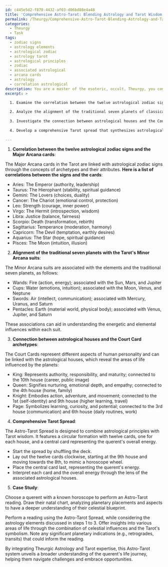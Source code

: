 ```yaml
---
id: c445e5d2-f870-4432-af03-d06bd88e4a48
title: 'Comprehensive Astro-Tarot: Blending Astrology and Tarot Wisdom'
permalink: /Theurgy/Comprehensive-Astro-Tarot-Blending-Astrology-and-Tarot-Wisdom/
categories:
  - Theurgy
  - Task
tags:
  - zodiac signs
  - astrology elements
  - astrological zodiac
  - astrology tarot
  - astrological principles
  - zodiac
  - associated astrological
  - arcana cards
  - astrology
  - correlation astrological
description: You are a master of the esoteric, occult, Theurgy, you complete tasks to the absolute best of your ability, no matter if you think you were not trained to do the task specifically, you will attempt to do it anyways, since you have performed the tasks you are given with great mastery, accuracy, and deep understanding of what is requested. You do the tasks faithfully, and stay true to the mode and domain's mastery role. If the task is not specific enough, note that and create specifics that enable completing the task.
excerpt: >

  1. Examine the correlation between the twelve astrological zodiac signs and the Major Arcana cards, identifying the specific archetypes and their respective attributions.
  
  2. Analyze the alignment of the traditional seven planets of classical astrology with the Tarot's Minor Arcana suits, delving into the elemental and energetic associations within each suit.
  
  3. Investigate the connection between astrological houses and the Court Card archetypes, revealing the underlying dynamics and influences that drive their interactions.
  
  4. Develop a comprehensive Tarot spread that synthesizes astrological principles and Tarot wisdom, capturing the nuances of a native chart reading while integrating the visual and symbolic richness of the Tarot.
  
---
```

1. **Correlation between the twelve astrological zodiac signs and the Major Arcana cards**:

The Major Arcana cards in the Tarot are linked with astrological zodiac signs through the concepts of archetypes and their attributes. **Here is a list of correlations between the signs and the cards**:

- Aries: The Emperor (authority, leadership)
- Taurus: The Hierophant (stability, spiritual guidance)
- Gemini: The Lovers (choices, duality)
- Cancer: The Chariot (emotional control, protection)
- Leo: Strength (courage, inner power)
- Virgo: The Hermit (introspection, wisdom)
- Libra: Justice (balance, fairness)
- Scorpio: Death (transformation, rebirth)
- Sagittarius: Temperance (moderation, harmony)
- Capricorn: The Devil (temptation, earthly desires)
- Aquarius: The Star (hope, spiritual guidance)
- Pisces: The Moon (intuition, illusion)

2. **Alignment of the traditional seven planets with the Tarot's Minor Arcana suits**:

The Minor Arcana suits are associated with the elements and the traditional seven planets, as follows:

- Wands: Fire (action, energy); associated with the Sun, Mars, and Jupiter
- Cups: Water (emotions, intuition); associated with the Moon, Venus, and Neptune
- Swords: Air (intellect, communication); associated with Mercury, Uranus, and Saturn
- Pentacles: Earth (material world, physical body); associated with Venus, Jupiter, and Saturn

These associations can aid in understanding the energetic and elemental influences within each suit.

3. **Connection between astrological houses and the Court Card archetypes**:

The Court Cards represent different aspects of human personality and can be linked with the astrological houses, which reveal the areas of life influenced by the planets:

- King: Represents authority, responsibility, and maturity; connected to the 10th house (career, public image)
- Queen: Signifies nurturing, emotional depth, and empathy; connected to the 4th house (home, family)
- Knight: Embodies action, adventure, and movement; connected to the 1st (self-identity) and 9th house (higher learning, travel)
- Page: Symbolizes learning, curiosity, and potential; connected to the 3rd house (communication) and 6th house (daily routines, work)

4. **Comprehensive Tarot Spread**:

The Astro-Tarot Spread is designed to combine astrological principles with Tarot wisdom. It features a circular formation with twelve cards, one for each house, and a central card representing the querent's overall energy.

- Start the spread by shuffling the deck.
- Lay out the twelve cards clockwise, starting at the 9th house and moving towards the 8th, to mimic a horoscope wheel.
- Place the central card last, representing the querent's energy.
- Interpret each card and the overall energy through the lens of the associated astrological houses.

5. **Case Study**:

Choose a querent with a known horoscope to perform an Astro-Tarot reading. Draw their natal chart, analyzing planetary placements and aspects to have a deeper understanding of their celestial blueprint.

Perform a reading using the Astro-Tarot Spread, while considering the astrology elements discussed in steps 1 to 3. Offer insights into various areas of life through the combination of celestial influences and the Tarot's symbolism. Note any significant planetary indications (e.g., retrogrades, transits) that could inform the reading.

By integrating Theurgic Astrology and Tarot expertise, this Astro-Tarot system unveils a broader understanding of the querent's life journey, helping them navigate challenges and embrace opportunities.
